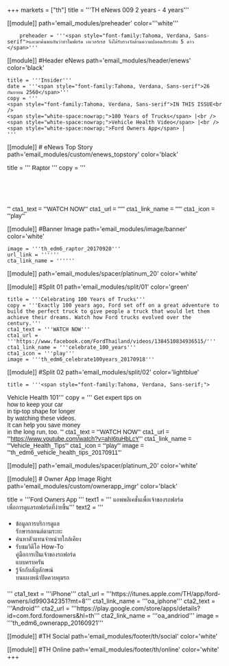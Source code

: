 +++
markets = ["th"]
title = '''TH eNews 009 2 years - 4 years'''

[[module]]
path='email_modules/preheader'
color='''white'''

		preheader = '''<span style="font-family:Tahoma, Verdana, Sans-serif">และมาค้นพบกันว่าทำไมฟอร์ด เอเวอร์เรส จึงได้รับรางวัลด้านความปลอดภัยระดับ 5 ดาว </span>'''

[[module]] #Header eNews
path='email_modules/header/enews'
color='black'

	title = '''Insider'''
	date = '''<span style="font-family:Tahoma, Verdana, Sans-serif">26 กันยายน 2560</span>'''
	copy = '''
	<span style="font-family:Tahoma, Verdana, Sans-serif">IN THIS ISSUE<br />
	<span style="white-space:nowrap;">100 Years of Trucks</span> |<br />    
	<span style="white-space:nowrap;">Vehicle Health Video</span> |<br />
    <span style="white-space:nowrap;">Ford Owners App</span> |
    '''

[[module]] # eNews Top Story
path='email_modules/custom/enews_topstory'
color='black'

title = '''
<span style="font-family:Tahoma, Verdana, Sans-serif">Raptor</span>
'''
copy = '''
<span style="font-family:Tahoma, Verdana, Sans-serif">
<span style="white-space:nowrap;"></span>
<br />
<span style="white-space:nowrap;"></span> 
<br />
<span style="white-space:nowrap;"></span> 
<br />
<span style="white-space:nowrap;"></span>
<br />
<span style="white-space:nowrap;"></span>
<br />
<span style="white-space:nowrap;"></span> 
<br />
<span style="white-space:nowrap;"></span>
'''
cta1_text = '''<span style="font-family:Tahoma, Verdana, Sans-serif">WATCH NOW</span>'''
	cta1_url = ''''''
	cta1_link_name = ''''''
	cta1_icon = '''play'''

[[module]] #Banner Image
path='email_modules/image/banner'
color='white'

	image = '''th_edm6_raptor_20170920'''
	url_link = ''''''
	cta_link_name = ''''''

[[module]]
path='email_modules/spacer/platinum_20'
color='white'

[[module]] #Split 01
path='email_modules/split/01'
color='green'

	title = '''Celebrating 100 Years of Trucks'''
	copy = '''Exactly 100 years ago, Ford set off on a great adventure to build the perfect truck to give people a truck that would let them achieve their dreams. Watch how Ford trucks evolved over the century.'''
	cta1_text = '''WATCH NOW'''
	cta1_url = '''https://www.facebook.com/FordThailand/videos/1384510834936515/'''
	cta1_link_name = '''celebrate_100_years'''
	cta1_icon = '''play'''
	image = '''th_edm6_celebrate100years_20170918'''

[[module]] #Split 02
path='email_modules/split/02'
color='lightblue'
    
    title = '''<span style="font-family:Tahoma, Verdana, Sans-serif;">
<span style=" white-space:nowrap;">Vehicle Health 101</span>'''
copy = '''
<span style="font-family:Tahoma, Verdana, Sans-serif">
<span style="white-space:nowrap;">Get expert tips on</span>
<br />
<span style="white-space:nowrap;">how to keep your car</span> 
<br />
<span style="white-space:nowrap;">in tip-top shape for longer</span> 
<br />
<span style="white-space:nowrap;">by watching these videos.</span>
<br />
<span style="white-space:nowrap;">It can help you save money</span> 
<br />
<span style="white-space:nowrap;">in the long run, too.</span>
'''
cta1_text = '''<span style="font-family:Tahoma, Verdana, Sans-serif">WATCH NOW</span>'''
    cta1_url = '''https://www.youtube.com/watch?v=ahI6tuHbLcY'''
	cta1_link_name = '''Vehicle_Health_Tips'''
	cta1_icon = '''play'''
	image = '''th_edm6_vehicle_health_tips_20170911'''

[[module]]
path='email_modules/spacer/platinum_20'
color='white'

[[module]] # Owner App Image Right
path='email_modules/custom/ownerapp_imgr'
color='black'

title = '''<span style="font-family:Tahoma, Verdana, Sans-serif">Ford Owners App </span>'''
text1 = '''<span style="font-family:Tahoma, Verdana, Sans-serif">
<span style="white-space:nowrap;">แอพพลิเคชั่นเพื่อเจ้าของรถฟอร์ด</span><br> 
<span style="white-space:nowrap;">เพื่อการดูแลรถฟอร์ดที่ง่ายขึ้น</span></span>'''
text2 = '''<span style="font-family:Tahoma, Verdana, Sans-serif; font-size: 14px">
<ul style="margin: 20px; padding: 0;">
<li><span style="white-space:nowrap;">ข้อมูลการบริการดูแล<br>รักษารถยนต์ตามระยะ</span></li>
<li><span style="white-space:nowrap;">ค้นหาตัวแทนจำหน่ายใกล้เคียง</span></li>
<li><span style="white-space:nowrap;">รับชมวิดีโอ How-To <br>คู่มือการเป็นเจ้าของรถฟอร์ด<br>แบบครบครัน</span></li>
<li><span style="white-space:nowrap;">รู้จักกับสัญลักษณ์<br>บนแผงหน้าปัดควบคุมรถ</span></li>
</ul>
</span>'''
	cta1_text = '''iPhone'''
	cta1_url = '''https://itunes.apple.com/TH/app/ford-owners/id990342351?mt=8'''
	cta1_link_name = '''oa_iphone'''
	cta2_text = '''Android'''
	cta2_url = '''https://play.google.com/store/apps/details?id=com.ford.fordowners&hl=th'''
	cta2_link_name = '''oa_andriod'''
	image = '''th_edm6_ownerapp_20160921'''

[[module]] #TH Social
path='email_modules/footer/th/social'
color='white'

[[module]] #TH Online
path='email_modules/footer/th/online'
color='white'
+++
